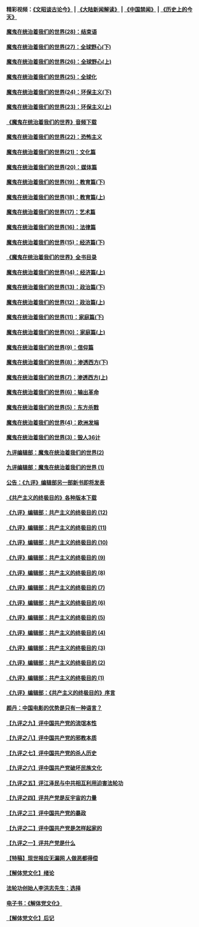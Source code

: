 #### 精彩视频：[《文昭谈古论今》](https://github.com/gfw-breaker/wenzhao/blob/master/README.md?t=12290331) | [《大陆新闻解读》](https://github.com/gfw-breaker/ntdtv-comedy/blob/master/README.md?t=12290331) | [《中国禁闻》](https://github.com/gfw-breaker/ntdtv-news/blob/master/README.md?t=12290331) | [《历史上的今天》](https://github.com/gfw-breaker/today-in-history/blob/master/README.md?t=12290331) 

#### [魔鬼在统治着我们的世界(28)：结束语](../pages/nsc422/n10936246.md?t=12290331) 

#### [魔鬼在统治着我们的世界(27)：全球野心(下)](../pages/nsc422/n10928319.md?t=12290331) 

#### [魔鬼在统治着我们的世界(26)：全球野心(上)](../pages/nsc422/n10900318.md?t=12290331) 

#### [魔鬼在统治着我们的世界(25)：全球化](../pages/nsc422/n10788205.md?t=12290331) 

#### [魔鬼在统治着我们的世界(24)：环保主义(下)](../pages/nsc422/n10695307.md?t=12290331) 

#### [魔鬼在统治着我们的世界(23)：环保主义(上)](../pages/nsc422/n10688613.md?t=12290331) 

#### [《魔鬼在统治着我们的世界》音频下载](../pages/nsc422/n10635553.md?t=12290331) 

#### [魔鬼在统治着我们的世界(22)：恐怖主义](../pages/nsc422/n10614727.md?t=12290331) 

#### [魔鬼在统治着我们的世界(21)：文化篇](../pages/nsc422/n10597706.md?t=12290331) 

#### [魔鬼在统治着我们的世界(20)：媒体篇](../pages/nsc422/n10586579.md?t=12290331) 

#### [魔鬼在统治着我们的世界(19)：教育篇(下)](../pages/nsc422/n10564808.md?t=12290331) 

#### [魔鬼在统治着我们的世界(18)：教育篇(上)](../pages/nsc422/n10526970.md?t=12290331) 

#### [魔鬼在统治着我们的世界(17)：艺术篇](../pages/nsc422/n10499093.md?t=12290331) 

#### [魔鬼在统治着我们的世界(16)：法律篇](../pages/nsc422/n10485969.md?t=12290331) 

#### [魔鬼在统治着我们的世界(15)：经济篇(下)](../pages/nsc422/n10469975.md?t=12290331) 

#### [《魔鬼在统治着我们的世界》全书目录](../pages/nsc422/n10464261.md?t=12290331) 

#### [魔鬼在统治着我们的世界(14)：经济篇(上)](../pages/nsc422/n10457370.md?t=12290331) 

#### [魔鬼在统治着我们的世界(13)：政治篇(下)](../pages/nsc422/n10448270.md?t=12290331) 

#### [魔鬼在统治着我们的世界(12)：政治篇(上)](../pages/nsc422/n10444576.md?t=12290331) 

#### [魔鬼在统治着我们的世界(11)：家庭篇(下)](../pages/nsc422/n10440961.md?t=12290331) 

#### [魔鬼在统治着我们的世界(10)：家庭篇(上)](../pages/nsc422/n10435448.md?t=12290331) 

#### [魔鬼在统治着我们的世界(9)：信仰篇](../pages/nsc422/n10432159.md?t=12290331) 

#### [魔鬼在统治着我们的世界(8)：渗透西方(下)](../pages/nsc422/n10429603.md?t=12290331) 

#### [魔鬼在统治着我们的世界(7)：渗透西方(上)](../pages/nsc422/n10426013.md?t=12290331) 

#### [魔鬼在统治着我们的世界(6)：输出革命](../pages/nsc422/n10421536.md?t=12290331) 

#### [魔鬼在统治着我们的世界(5)：东方杀戮](../pages/nsc422/n10417707.md?t=12290331) 

#### [魔鬼在统治着我们的世界(4)：欧洲发端](../pages/nsc422/n10414890.md?t=12290331) 

#### [魔鬼在统治着我们的世界(3)：毁人36计](../pages/nsc422/n10411583.md?t=12290331) 

#### [九评编辑部：魔鬼在统治着我们的世界(2)](../pages/nsc422/n10410036.md?t=12290331) 

#### [九评编辑部：魔鬼在统治着我们的世界 (1)](../pages/nsc422/n10406825.md?t=12290331) 

#### [公告：《九评》编辑部另一部新书即将发表](../pages/nsc422/n10405104.md?t=12290331) 

#### [《共产主义的终极目的》各种版本下载](../pages/nsc422/n10022138.md?t=12290331) 

#### [《九评》编辑部：共产主义的终极目的 (12)](../pages/nsc422/n9933272.md?t=12290331) 

#### [《九评》编辑部：共产主义的终极目的 (11)](../pages/nsc422/n9924973.md?t=12290331) 

#### [《九评》编辑部：共产主义的终极目的 (10)](../pages/nsc422/n9920883.md?t=12290331) 

#### [《九评》编辑部：共产主义的终极目的 (9)](../pages/nsc422/n9916363.md?t=12290331) 

#### [《九评》编辑部：共产主义的终极目的 (8)](../pages/nsc422/n9912488.md?t=12290331) 

#### [《九评》编辑部：共产主义的终极目的 (7)](../pages/nsc422/n9901176.md?t=12290331) 

#### [《九评》编辑部：共产主义的终极目的 (6)](../pages/nsc422/n9899359.md?t=12290331) 

#### [《九评》编辑部：共产主义的终极目的 (5)](../pages/nsc422/n9893174.md?t=12290331) 

#### [《九评》编辑部：共产主义的终极目的 (4)](../pages/nsc422/n9891246.md?t=12290331) 

#### [《九评》编辑部：共产主义的终极目的 (3)](../pages/nsc422/n9879879.md?t=12290331) 

#### [《九评》编辑部：共产主义的终极目的 (2)](../pages/nsc422/n9876205.md?t=12290331) 

#### [《九评》编辑部：共产主义的终极目的 (1)](../pages/nsc422/n9865857.md?t=12290331) 

#### [《九评》编辑部：《共产主义的终极目的》序言](../pages/nsc422/n9862666.md?t=12290331) 

#### [颜丹：中国电影的优势是只有一种语言？](../pages/nsc422/n9583062.md?t=12290331) 

#### [【九评之九】评中国共产党的流氓本性](../pages/nsc422/n737542.md?t=12290331) 

#### [【九评之八】评中国共产党的邪教本质](../pages/nsc422/n735942.md?t=12290331) 

#### [【九评之七】评中国共产党的杀人历史](../pages/nsc422/n733806.md?t=12290331) 

#### [【九评之六】评中国共产党破坏民族文化](../pages/nsc422/n731667.md?t=12290331) 

#### [【九评之五】评江泽民与中共相互利用迫害法轮功](../pages/nsc422/n730058.md?t=12290331) 

#### [【九评之四】评共产党是反宇宙的力量](../pages/nsc422/n727814.md?t=12290331) 

#### [【九评之三】评中国共产党的暴政](../pages/nsc422/n725597.md?t=12290331) 

#### [【九评之二】评中国共产党是怎样起家的](../pages/nsc422/n723946.md?t=12290331) 

#### [【九评之一】评共产党是什么](../pages/nsc422/n722529.md?t=12290331) 

#### [【特稿】现世报应无漏网 人做恶都得偿](../pages/nsc422/n4215167.md?t=12290331) 

#### [【解体党文化】绪论](../pages/nsc422/n1449356.md?t=12290331) 

#### [法轮功创始人李洪志先生：选择](../pages/nsc422/n3580738.md?t=12290331) 

#### [电子书：《解体党文化》](../pages/nsc422/n1573484.md?t=12290331) 

#### [【解体党文化】后记](../pages/nsc422/n1531999.md?t=12290331) 

